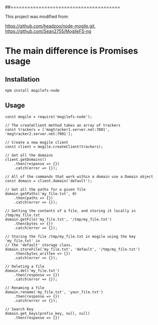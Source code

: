 
##=======================================

This project was modified from:

https://github.com/headzoo/node-mogile.git,
https://github.com/Sean2755/MogileFS-ng

The main difference is Promises usage 
===========================================

## Installation

	npm install mogilefs-node

## Usage
	
	const mogile = require('mogilefs-node');
	
	// The createClient method takes an array of trackers
	const trackers = ['mogtracker1.server.net:7001', 'mogtracker2.server.net:7001'];
	
	// Create a new mogile client
	const client = mogile.createClient(trackers);
	
	// Get all the domains
	client.getDomains()
		.then(response => {})
		.catch(error => {});
	
	// All of the commands that work within a domain use a Domain object
	const domain = client.domain('default');
	
	// Get all the paths for a given file
	domain.getPaths('my_file.txt', 0)
		.then(paths => {})
		.catch(error => {});
	
	// Getting the contents of a file, and storing it locally in /tmp/my_file.txt
	domain.getFile('my_file.txt', '/tmp/my_file.txt')
		.then(bytes => {})
		.catch(error => {});
	
	// Storing the file /tmp/my_file.txt in mogile using the key 'my_file.txt' in
	// the 'default' storage class.
	domain.storeFile('my_file.txt', 'default', '/tmp/my_file.txt')
		.then(bytes_written => {})
		.catch(error => {});
	
	// Deleting a file
	domain.del('my_file.txt')
		.then(response => {})
		.catch(error => {});
	
	// Renaming a file
	domain.rename('my_file.txt', 'your_file.txt')
		.then(response => {})
		.catch(error => {});

	// Search Key 
	domain.get_keys(prefix_key, null, null)
		.then(response => {})
